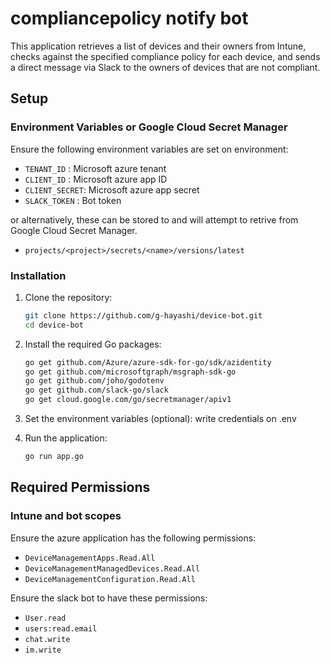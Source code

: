 # compliancepolicy notify bot
This application retrieves a list of devices and their owners from Intune,
checks against the specified compliance policy for each device,
and sends a direct message via Slack to the owners of devices that are not compliant.

## Setup

### Environment Variables or Google Cloud Secret Manager

Ensure the following environment variables are set on environment:

- `TENANT_ID` : Microsoft azure tenant
- `CLIENT_ID` : Microsoft azure app ID
- `CLIENT_SECRET`: Microsoft azure app secret
- `SLACK_TOKEN` : Bot token

or alternatively, these can be stored to and will attempt to retrive from Google Cloud Secret Manager.

- `projects/<project>/secrets/<name>/versions/latest`

### Installation

1. Clone the repository:
    ```sh
    git clone https://github.com/g-hayashi/device-bot.git
    cd device-bot
    ```

2. Install the required Go packages:
    ```sh
    go get github.com/Azure/azure-sdk-for-go/sdk/azidentity
    go get github.com/microsoftgraph/msgraph-sdk-go
    go get github.com/joho/godotenv
    go get github.com/slack-go/slack
    go get cloud.google.com/go/secretmanager/apiv1
    ```

3. Set the environment variables (optional):
    write credentials on .env

4. Run the application:
    ```sh
    go run app.go
    ```

## Required Permissions

### Intune and bot scopes

Ensure the azure application has the following permissions:

- `DeviceManagementApps.Read.All`
- `DeviceManagementManagedDevices.Read.All`
- `DeviceManagementConfiguration.Read.All`

Ensure the slack bot to have these permissions:

- `User.read`
- `users:read.email`
- `chat.write`
- `im.write`

